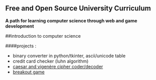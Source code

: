 ## Free and Open Source University Curriculum
**A path for learning computer science through web and game development**

##introduction to computer science


####projects :

* binary converter in python/tkinter, ascii/unicode table
* credit card checker (luhn algorithm)
* [caesar and vigenère cipher coder/decoder](caesar-vigenere-cipher.py)
* [breakout game](breakout.py)
